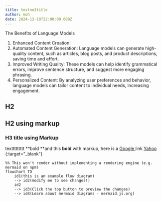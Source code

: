 ```yaml
---
title: testno3title
author: moh
date: 2024-12-18T22:00:00.000Z
---
```


The Benefits of Language Models

1. Enhanced Content Creation:
2. Automated Content Generation: Language models can generate high-quality content, such as articles, blog posts, and product descriptions, saving time and effort.
3. Improved Writing Quality: These models can help identify grammatical errors, improve sentence structure, and suggest more engaging phrasing.
4. Personalized Content: By analyzing user preferences and behavior, language models can tailor content to individual needs, increasing engagement.

## H2

## H2 using markup

### H3 title using Markup

texttttttttt \*\*bold \*\*and this **bold** with markup, here is a [Google ](https://google.com)link
[Yahoo ](https://yahoo.com){:target="\_blank"}

```mermaid
%% This won't render without implementing a rendering engine (e.g. mermaid on npm)
flowchart TD
    id1(this is an example flow diagram) 
    --> id2(modify me to see changes!)
    id2 
    --> id3(Click the top button to preview the changes)
    --> id4(Learn about mermaid diagrams - mermaid.js.org)
```

